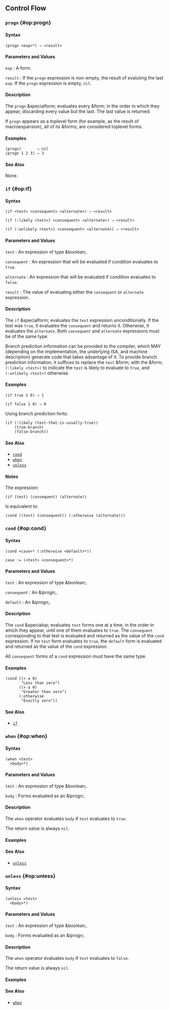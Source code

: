 ## Control Flow

### `progn` {#op:progn}

#### Syntax

```
(progn <exp>*) ⇒ <result>
```

#### Parameters and Values

`exp`
: A form.

`result`
: If the `progn` expression is non-empty, the result of evaluting the last
  `exp`. If the `progn` expression is empty, `nil`.

#### Description

The `progn` &specialform; evaluates every &form; in the order in which they
appear, discarding every value but the last. The last value is returned.

If `progn` appears as a toplevel form (for example, as the result of
macroexpansion), all of its &forms; are considered toplevel forms.

#### Examples

```
(progn)       ⇒ nil
(progn 1 2 3) ⇒ 3
```

#### See Also

None.

### `if` {#op:if}

#### Syntax

```
(if <test> <consequent> <alternate>) ⇒ <result>

(if (:likely <test>) <consequent> <alternate>) ⇒ <result>

(if (:unlikely <test>) <consequent> <alternate>) ⇒ <result>
```

#### Parameters and Values

`test`
: An expression of type &boolean;.

`consequent`
: An expression that will be evaluated if condition evaluates to `true`.

`alternate`
: An expression that will be evaluated if condition evaluates to `false`.

`result`
: The value of evaluating either the `consequent` or `alternate` expression.

#### Description

The `if` &specialform; evaluates the `test` expression unconditionally. If the
test was `true`, it evaluates the `consequent` and returns it. Otherwise, it
evaluates the `alternate`. Both `consequent` and `alternate` expressions must be
of the same type.

Branch prediction information can be provided to the compiler, which MAY
(depending on the implementation, the underlying ISA, and machine description)
generate code that takes advantage of it. To provide branch prediction
information, it suffices to replace the `test` &form; with the &form; `(:likely
<test>)` to indicate the `test` is likely to evaluate to `true`, and `(:unlikely
<test>)` otherwise.

#### Examples

```
(if true 1 0) ⇒ 1

(if false 1 0) ⇒ 0
```

Using branch prediction hints:

```
(if (:likely (test-that-is-usually-true))
    (true-branch)
    (false-branch))
```

#### See Also

- [`cond`](#op:cond)
- [`when`](#op:when)
- [`unless`](#op:unless)

#### Notes

The expression:

```
(if (test) (consequent) (alternate))
```

Is equivalent to:

```
(cond ((test) (consequent)) (:otherwise (alternate)))
```

### `cond` {#op:cond}

#### Syntax

```
(cond <case>* (:otherwise <default>*))

case := (<test> <consequent>*)
```

#### Parameters and Values

`test`
: An expression of type &boolean;.

`consequent`
: An &iprogn;.

`default`
: An &iprogn;.

#### Description

The `cond` &specialop; evaluates `test` forms one at a time, in the order in
which they appear, until one of them evaluates to `true`. The `consequent`
corresponding to that test is evaluated and returned as the value of the `cond`
expression. If no `test` form evaluates to `true`, the `default` form is
evaluated and returned as the value of the `cond` expression.

All `consequent` forms of a `cond` expression must have the same type.

#### Examples

```
(cond ((< a 0)
       "Less than zero")
      ((> a 0)
       "Greater than zero")
      (:otherwise
       "Exactly zero"))
```

#### See Also

- [`if`](#op:if)

### `when` {#op:when}

#### Syntax

```
(when <test>
  <body>*)
```

#### Parameters and Values

`test`
: An expression of type &boolean;.

`body`
: Forms evaluated as an &iprogn;.

#### Description

The `when` operator evaluates `body` if `test` evaluates to `true`.

The return value is always `nil`.

#### Examples

#### See Also

- [`unless`](#op:unless)

### `unless` {#op:unless}

#### Syntax

```
(unless <test>
  <body>*)
```

#### Parameters and Values

`test`
: An expression of type &boolean;.

`body`
: Forms evaluated as an &iprogn;.

#### Description

The `when` operator evaluates `body` if `test` evaluates to `false`.

The return value is always `nil`.

#### Examples

#### See Also

- [`when`](#op:when)
